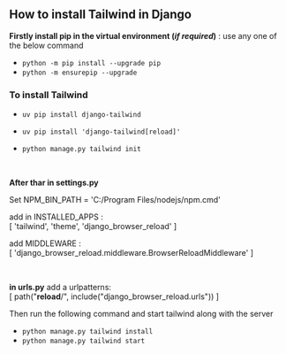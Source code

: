 ## How to install Tailwind in Django

**Firstly install pip in the virtual environment (*if required*)** : use any one of the below command
- `python -m pip install --upgrade pip`
- `python -m ensurepip --upgrade`

### To install Tailwind
- `uv pip install django-tailwind`
- `uv pip install 'django-tailwind[reload]'`

- `python manage.py tailwind init`

<br>

**After thar in settings.py**

Set NPM_BIN_PATH = 'C:/Program Files/nodejs/npm.cmd'

add in INSTALLED_APPS : <br>
[ 'tailwind', 'theme', 'django_browser_reload' ]

add MIDDLEWARE : <br>
[ 'django_browser_reload.middleware.BrowserReloadMiddleware' ]

<br>

**in urls.py** 
add a urlpatterns: <br>
[ path("__reload__/", include("django_browser_reload.urls")) ]

Then run the following command and start tailwind along with the server
- `python manage.py tailwind install`
- `python manage.py tailwind start`

